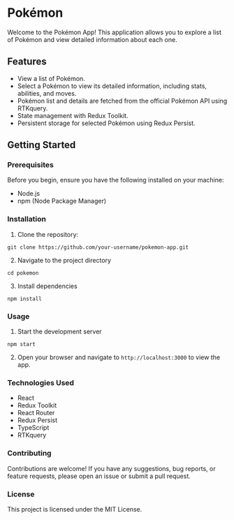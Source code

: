 # Pokémon

Welcome to the Pokémon App! This application allows you to explore a list of Pokémon and view detailed information about each one.

## Features

- View a list of Pokémon.
- Select a Pokémon to view its detailed information, including stats, abilities, and moves.
- Pokémon list and details are fetched from the official Pokémon API using RTKquery.
- State management with Redux Toolkit.
- Persistent storage for selected Pokémon using Redux Persist.

## Getting Started

### Prerequisites

Before you begin, ensure you have the following installed on your machine:

- Node.js
- npm (Node Package Manager)

### Installation

1. Clone the repository:


`git clone https://github.com/your-username/pokemon-app.git`

2. Navigate to the project directory

`cd pokemon`


3. Install dependencies

`npm install`

### Usage

1. Start the development server

`npm start`

2. Open your browser and navigate to `http://localhost:3000` to view the app.

### Technologies Used

- React
- Redux Toolkit
- React Router
- Redux Persist
- TypeScript
- RTKquery

### Contributing
Contributions are welcome! If you have any suggestions, bug reports, or feature requests, please open an issue or submit a pull request.

### License
This project is licensed under the MIT License.
